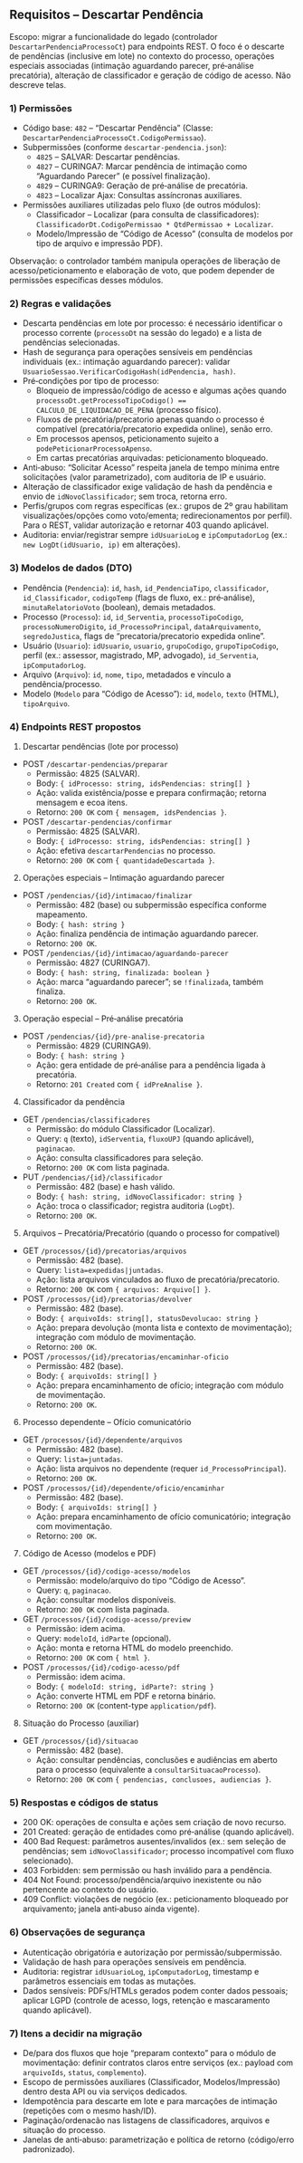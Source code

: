 ## Requisitos – Descartar Pendência

Escopo: migrar a funcionalidade do legado (controlador `DescartarPendenciaProcessoCt`) para endpoints REST. O foco é o descarte de pendências (inclusive em lote) no contexto do processo, operações especiais associadas (intimação aguardando parecer, pré‑análise precatória), alteração de classificador e geração de código de acesso. Não descreve telas.

### 1) Permissões
- Código base: `482` – “Descartar Pendência” (Classe: `DescartarPendenciaProcessoCt.CodigoPermissao`).
- Subpermissões (conforme `descartar-pendencia.json`):
  - `4825` – SALVAR: Descartar pendências.
  - `4827` – CURINGA7: Marcar pendência de intimação como “Aguardando Parecer” (e possível finalização).
  - `4829` – CURINGA9: Geração de pré‑análise de precatória.
  - `4823` – Localizar Ajax: Consultas assíncronas auxiliares.
- Permissões auxiliares utilizadas pelo fluxo (de outros módulos):
  - Classificador – Localizar (para consulta de classificadores): `ClassificadorDt.CodigoPermissao * QtdPermissao + Localizar`.
  - Modelo/Impressão de “Código de Acesso” (consulta de modelos por tipo de arquivo e impressão PDF).

Observação: o controlador também manipula operações de liberação de acesso/peticionamento e elaboração de voto, que podem depender de permissões específicas desses módulos.

### 2) Regras e validações
- Descarta pendências em lote por processo: é necessário identificar o processo corrente (`processoDt` na sessão do legado) e a lista de pendências selecionadas.
- Hash de segurança para operações sensíveis em pendências individuais (ex.: intimação aguardando parecer): validar `UsuarioSessao.VerificarCodigoHash(idPendencia, hash)`.
- Pré‑condições por tipo de processo:
  - Bloqueio de impressão/código de acesso e algumas ações quando `processoDt.getProcessoTipoCodigo() == CALCULO_DE_LIQUIDACAO_DE_PENA` (processo físico).
  - Fluxos de precatória/precatorio apenas quando o processo é compatível (precatória/precatorio expedida online), senão erro.
  - Em processos apensos, peticionamento sujeito a `podePeticionarProcessoApenso`.
  - Em cartas precatórias arquivadas: peticionamento bloqueado.
- Anti‑abuso: “Solicitar Acesso” respeita janela de tempo mínima entre solicitações (valor parametrizado), com auditoria de IP e usuário.
- Alteração de classificador exige validação de hash da pendência e envio de `idNovoClassificador`; sem troca, retorna erro.
- Perfis/grupos com regras específicas (ex.: grupos de 2º grau habilitam visualizações/opções como voto/ementa; redirecionamentos por perfil). Para o REST, validar autorização e retornar 403 quando aplicável.
- Auditoria: enviar/registrar sempre `idUsuarioLog` e `ipComputadorLog` (ex.: `new LogDt(idUsuario, ip)` em alterações).

### 3) Modelos de dados (DTO)
- Pendência (`Pendencia`): `id`, `hash`, `id_PendenciaTipo`, `classificador`, `id_Classificador`, `codigoTemp` (flags de fluxo, ex.: pré‑análise), `minutaRelatorioVoto` (boolean), demais metadados.
- Processo (`Processo`): `id`, `id_Serventia`, `processoTipoCodigo`, `processoNumeroDigito`, `id_ProcessoPrincipal`, `dataArquivamento`, `segredoJustica`, flags de “precatoria/precatorio expedida online”.
- Usuário (`Usuario`): `idUsuario`, `usuario`, `grupoCodigo`, `grupoTipoCodigo`, perfil (ex.: assessor, magistrado, MP, advogado), `id_Serventia`, `ipComputadorLog`.
- Arquivo (`Arquivo`): `id`, `nome`, `tipo`, metadados e vínculo a pendência/processo.
- Modelo (`Modelo` para “Código de Acesso”): `id`, `modelo`, `texto` (HTML), `tipoArquivo`.

### 4) Endpoints REST propostos

1) Descartar pendências (lote por processo)
- POST `/descartar-pendencias/preparar`
  - Permissão: 4825 (SALVAR).
  - Body: `{ idProcesso: string, idsPendencias: string[] }`
  - Ação: valida existência/posse e prepara confirmação; retorna mensagem e ecoa itens.
  - Retorno: `200 OK` com `{ mensagem, idsPendencias }`.
- POST `/descartar-pendencias/confirmar`
  - Permissão: 4825 (SALVAR).
  - Body: `{ idProcesso: string, idsPendencias: string[] }`
  - Ação: efetiva `descartarPendencias` no processo.
  - Retorno: `200 OK` com `{ quantidadeDescartada }`.

2) Operações especiais – Intimação aguardando parecer
- POST `/pendencias/{id}/intimacao/finalizar`
  - Permissão: 482 (base) ou subpermissão específica conforme mapeamento.
  - Body: `{ hash: string }`
  - Ação: finaliza pendência de intimação aguardando parecer.
  - Retorno: `200 OK`.
- POST `/pendencias/{id}/intimacao/aguardando-parecer`
  - Permissão: 4827 (CURINGA7).
  - Body: `{ hash: string, finalizada: boolean }`
  - Ação: marca “aguardando parecer”; se `!finalizada`, também finaliza.
  - Retorno: `200 OK`.

3) Operação especial – Pré‑análise precatória
- POST `/pendencias/{id}/pre-analise-precatoria`
  - Permissão: 4829 (CURINGA9).
  - Body: `{ hash: string }`
  - Ação: gera entidade de pré‑análise para a pendência ligada à precatória.
  - Retorno: `201 Created` com `{ idPreAnalise }`.

4) Classificador da pendência
- GET `/pendencias/classificadores`
  - Permissão: do módulo Classificador (Localizar).
  - Query: `q` (texto), `idServentia`, `fluxoUPJ` (quando aplicável), `paginacao`.
  - Ação: consulta classificadores para seleção.
  - Retorno: `200 OK` com lista paginada.
- PUT `/pendencias/{id}/classificador`
  - Permissão: 482 (base) e hash válido.
  - Body: `{ hash: string, idNovoClassificador: string }`
  - Ação: troca o classificador; registra auditoria (`LogDt`).
  - Retorno: `200 OK`.

5) Arquivos – Precatória/Precatório (quando o processo for compatível)
- GET `/processos/{id}/precatorias/arquivos`
  - Permissão: 482 (base).
  - Query: `lista=expedidas|juntadas`.
  - Ação: lista arquivos vinculados ao fluxo de precatória/precatorio.
  - Retorno: `200 OK` com `{ arquivos: Arquivo[] }`.
- POST `/processos/{id}/precatorias/devolver`
  - Permissão: 482 (base).
  - Body: `{ arquivoIds: string[], statusDevolucao: string }`
  - Ação: prepara devolução (monta lista e contexto de movimentação); integração com módulo de movimentação.
  - Retorno: `200 OK`.
- POST `/processos/{id}/precatorias/encaminhar-oficio`
  - Permissão: 482 (base).
  - Body: `{ arquivoIds: string[] }`
  - Ação: prepara encaminhamento de ofício; integração com módulo de movimentação.
  - Retorno: `200 OK`.

6) Processo dependente – Ofício comunicatório
- GET `/processos/{id}/dependente/arquivos`
  - Permissão: 482 (base).
  - Query: `lista=juntadas`.
  - Ação: lista arquivos no dependente (requer `id_ProcessoPrincipal`).
  - Retorno: `200 OK`.
- POST `/processos/{id}/dependente/oficio/encaminhar`
  - Permissão: 482 (base).
  - Body: `{ arquivoIds: string[] }`
  - Ação: prepara encaminhamento de ofício comunicatório; integração com movimentação.
  - Retorno: `200 OK`.

7) Código de Acesso (modelos e PDF)
- GET `/processos/{id}/codigo-acesso/modelos`
  - Permissão: modelo/arquivo do tipo “Código de Acesso”.
  - Query: `q`, `paginacao`.
  - Ação: consultar modelos disponíveis.
  - Retorno: `200 OK` com lista paginada.
- GET `/processos/{id}/codigo-acesso/preview`
  - Permissão: idem acima.
  - Query: `modeloId`, `idParte` (opcional).
  - Ação: monta e retorna HTML do modelo preenchido.
  - Retorno: `200 OK` com `{ html }`.
- POST `/processos/{id}/codigo-acesso/pdf`
  - Permissão: idem acima.
  - Body: `{ modeloId: string, idParte?: string }`
  - Ação: converte HTML em PDF e retorna binário.
  - Retorno: `200 OK` (content-type `application/pdf`).

8) Situação do Processo (auxiliar)
- GET `/processos/{id}/situacao`
  - Permissão: 482 (base).
  - Ação: consultar pendências, conclusões e audiências em aberto para o processo (equivalente a `consultarSituacaoProcesso`).
  - Retorno: `200 OK` com `{ pendencias, conclusoes, audiencias }`.

### 5) Respostas e códigos de status
- 200 OK: operações de consulta e ações sem criação de novo recurso.
- 201 Created: geração de entidades como pré‑análise (quando aplicável).
- 400 Bad Request: parâmetros ausentes/invalidos (ex.: sem seleção de pendências; sem `idNovoClassificador`; processo incompatível com fluxo selecionado).
- 403 Forbidden: sem permissão ou hash inválido para a pendência.
- 404 Not Found: processo/pendência/arquivo inexistente ou não pertencente ao contexto do usuário.
- 409 Conflict: violações de negócio (ex.: peticionamento bloqueado por arquivamento; janela anti‑abuso ainda vigente).

### 6) Observações de segurança
- Autenticação obrigatória e autorização por permissão/subpermissão.
- Validação de hash para operações sensíveis em pendência.
- Auditoria: registrar `idUsuarioLog`, `ipComputadorLog`, timestamp e parâmetros essenciais em todas as mutações.
- Dados sensíveis: PDFs/HTMLs gerados podem conter dados pessoais; aplicar LGPD (controle de acesso, logs, retenção e mascaramento quando aplicável).

### 7) Itens a decidir na migração
- De/para dos fluxos que hoje “preparam contexto” para o módulo de movimentação: definir contratos claros entre serviços (ex.: payload com `arquivoIds`, `status`, `complemento`).
- Escopo de permissões auxiliares (Classificador, Modelos/Impressão) dentro desta API ou via serviços dedicados.
- Idempotência para descarte em lote e para marcações de intimação (repetições com o mesmo hash/ID).
- Paginação/ordenacão nas listagens de classificadores, arquivos e situação do processo.
- Janelas de anti‑abuso: parametrização e política de retorno (código/erro padronizado).


